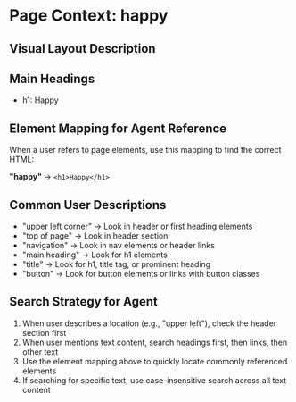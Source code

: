 # Page Context: happy

## Visual Layout Description

## Main Headings
- h1: Happy


## Element Mapping for Agent Reference

When a user refers to page elements, use this mapping to find the correct HTML:

**"happy"** → `<h1>Happy</h1>`


## Common User Descriptions

- "upper left corner" → Look in header or first heading elements
- "top of page" → Look in header section
- "navigation" → Look in nav elements or header links
- "main heading" → Look for h1 elements
- "title" → Look for h1, title tag, or prominent heading
- "button" → Look for button elements or links with button classes

## Search Strategy for Agent

1. When user describes a location (e.g., "upper left"), check the header section first
2. When user mentions text content, search headings first, then links, then other text
3. Use the element mapping above to quickly locate commonly referenced elements
4. If searching for specific text, use case-insensitive search across all text content

